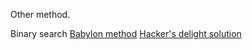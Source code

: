 Other method.

Binary search
[Babylon method](https://leetcode.com/problems/sqrtx/discuss/129956/Babylon-method-beats-99-of-submits)
[Hacker's delight solution](https://leetcode.com/problems/sqrtx/discuss/130632/Fastest-solution.learned-fromHacker's-Delightsecond-Edition)
